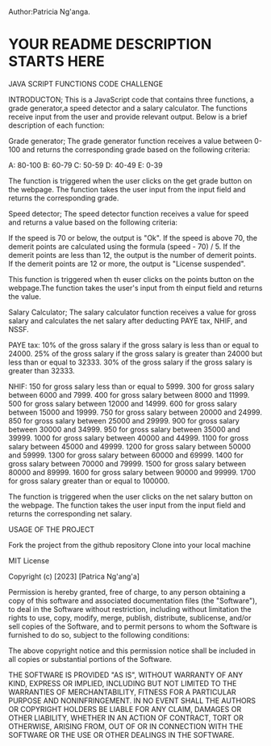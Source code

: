 Author:Patricia Ng'anga.

# YOUR README DESCRIPTION STARTS HERE

JAVA SCRIPT FUNCTIONS CODE CHALLENGE 

INTRODUCTON;
This is a JavaScript code that contains three functions, a grade generator,a speed detector and a salary calculator.
The functions receive input from the user and provide relevant output. 
Below is a brief description of each function:


Grade generator;
The grade generator function receives a value between 0-100 and returns the corresponding grade based on the following criteria:

A: 80-100
B: 60-79
C: 50-59
D: 40-49
E: 0-39

The function is triggered when the user clicks on the get grade button on the webpage. The function takes the user input from the input field and returns the corresponding grade.



Speed detector;
The speed detector function receives a value for speed and returns a value  based on the following criteria:


If the speed is 70 or below, the output is "Ok".
If the speed is above 70, the demerit points are calculated using the formula (speed - 70) / 5.
If the demerit points are less than 12, the output is the number of demerit points.
If the demerit points are 12 or more, the output is "License suspended".


This function is triggered when th euser clicks on the points button on the webpage.The function takes the user's input from th einput field and returns the 
value.


Salary Calculator;
The salary calculator function receives a value for gross salary and calculates the net salary after deducting PAYE tax, NHIF, and NSSF.

PAYE tax:
10% of the gross salary if the gross salary is less than or equal to 24000.
25% of the gross salary if the gross salary is greater than 24000 but less than or equal to 32333.
30% of the gross salary if the gross salary is greater than 32333.




NHIF:
150 for gross salary less than or equal to 5999.
300 for gross salary between 6000 and 7999.
400 for gross salary between 8000 and 11999.
500 for gross salary between 12000 and 14999.
600 for gross salary between 15000 and 19999.
750 for gross salary between 20000 and 24999.
850 for gross salary between 25000 and 29999.
900 for gross salary between 30000 and 34999.
950 for gross salary between 35000 and 39999.
1000 for gross salary between 40000 and 44999.
1100 for gross salary between 45000 and 49999.
1200 for gross salary between 50000 and 59999.
1300 for gross salary between 60000 and 69999.
1400 for gross salary between 70000 and 79999.
1500 for gross salary between 80000 and 89999.
1600 for gross salary between 90000 and 99999.
1700 for gross salary greater than or equal to 100000.

The function is triggered when the user clicks on the net salary button on the webpage. The function takes the user input from the input field and returns the corresponding net salary.


USAGE OF THE PROJECT

Fork the project from the github repository
Clone into your local machine




MIT License

Copyright (c) [2023] [Patrica Ng'ang'a]

Permission is hereby granted, free of charge, to any person obtaining a copy
of this software and associated documentation files (the "Software"), to deal
in the Software without restriction, including without limitation the rights
to use, copy, modify, merge, publish, distribute, sublicense, and/or sell
copies of the Software, and to permit persons to whom the Software is
furnished to do so, subject to the following conditions:

The above copyright notice and this permission notice shall be included in all
copies or substantial portions of the Software.

THE SOFTWARE IS PROVIDED "AS IS", WITHOUT WARRANTY OF ANY KIND, EXPRESS OR
IMPLIED, INCLUDING BUT NOT LIMITED TO THE WARRANTIES OF MERCHANTABILITY,
FITNESS FOR A PARTICULAR PURPOSE AND NONINFRINGEMENT. IN NO EVENT SHALL THE
AUTHORS OR COPYRIGHT HOLDERS BE LIABLE FOR ANY CLAIM, DAMAGES OR OTHER
LIABILITY, WHETHER IN AN ACTION OF CONTRACT, TORT OR OTHERWISE, ARISING FROM,
OUT OF OR IN CONNECTION WITH THE SOFTWARE OR THE USE OR OTHER DEALINGS IN THE
SOFTWARE.

